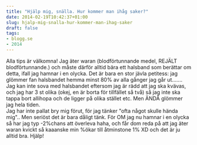 ```yaml
---
title: "Hjälp mig, snälla. Hur kommer man ihåg saker?"
date: 2014-02-19T10:42:37+01:00
slug: hjalp-mig-snalla-hur-kommer-man-ihag-saker
draft: false
tags:
- blogg.se
- 2014
---
```

Alla tips är välkomna! Jag äter waran (blodförtunnande medel, REJÄLT blodförtunnande.) och måste därför alltid bära ett halsband som berättar om detta, ifall jag hamnar i en olycka. Det är bara en stor jävla petitess: jag glömmer fan halsbandet hemma minst 80% av alla gånger jag går ut....... Jag kan inte sova med halsbandet eftersom jag är rädd att jag ska kvävas, och jag har 3 st olika (okej, en är borta för tillfället så två) så jag inte ska tappa bort allihopa och de ligger på olika stället etc. Men ÄNDÅ glömmer jag hela tiden.  
Jag har inte pallat bry mig förut, för jag tänker "ofta något skulle hända mig".. Men seriöst det är bara dåligt tänk. För OM jag nu hamnar i en olycka så har jag typ -2%chans att överleva haha, och får dom reda på att jag äter waran kvickt så kaaanske min %ökar till åtminstone 1% XD och det är ju alltid bra. Hjälp!